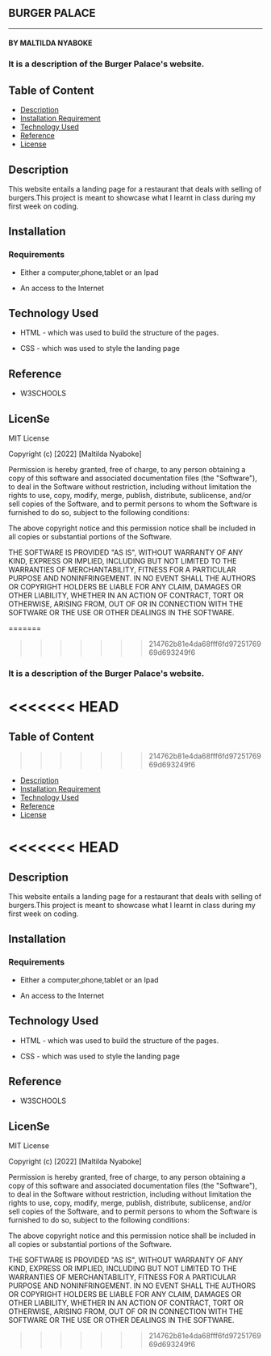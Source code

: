 ## BURGER PALACE
---
#### BY MALTILDA NYABOKE


### It is a description of the Burger Palace's website.

## Table of Content

+ [Description](#description)
+ [Installation Requirement](#Installation)
+ [Technology Used](#technology-used)
+ [Reference](#reference)
+ [License](#license)


## Description
<p>This  website entails a landing page for a restaurant that deals with selling of burgers.This project is meant to showcase what I learnt in class during my first week on coding.</p>

## Installation

### Requirements

* Either a computer,phone,tablet or an Ipad

* An access to the Internet


## Technology Used
* HTML - which was used to build the structure of the pages.

* CSS - which was used to style the landing page

## Reference
*  W3SCHOOLS


## LicenSe

MIT License

Copyright (c) [2022] [Maltilda Nyaboke]

Permission is hereby granted, free of charge, to any person obtaining a copy
of this software and associated documentation files (the "Software"), to deal
in the Software without restriction, including without limitation the rights
to use, copy, modify, merge, publish, distribute, sublicense, and/or sell
copies of the Software, and to permit persons to whom the Software is
furnished to do so, subject to the following conditions:

The above copyright notice and this permission notice shall be included in all
copies or substantial portions of the Software.

THE SOFTWARE IS PROVIDED "AS IS", WITHOUT WARRANTY OF ANY KIND, EXPRESS OR
IMPLIED, INCLUDING BUT NOT LIMITED TO THE WARRANTIES OF MERCHANTABILITY,
FITNESS FOR A PARTICULAR PURPOSE AND NONINFRINGEMENT. IN NO EVENT SHALL THE
AUTHORS OR COPYRIGHT HOLDERS BE LIABLE FOR ANY CLAIM, DAMAGES OR OTHER
LIABILITY, WHETHER IN AN ACTION OF CONTRACT, TORT OR OTHERWISE, ARISING FROM,
OUT OF OR IN CONNECTION WITH THE SOFTWARE OR THE USE OR OTHER DEALINGS IN THE
SOFTWARE.



=======
>>>>>>> 214762b81e4da68fff6fd9725176969d693249f6

### It is a description of the Burger Palace's website.

<<<<<<< HEAD
=======
## Table of Content
>>>>>>> 214762b81e4da68fff6fd9725176969d693249f6

+ [Description](#description)
+ [Installation Requirement](#Installation)
+ [Technology Used](#technology-used)
+ [Reference](#reference)
+ [License](#license)

<<<<<<< HEAD
=======

## Description
<p>This  website entails a landing page for a restaurant that deals with selling of burgers.This project is meant to showcase what I learnt in class during my first week on coding.</p>

## Installation

### Requirements

* Either a computer,phone,tablet or an Ipad

* An access to the Internet


## Technology Used
* HTML - which was used to build the structure of the pages.

* CSS - which was used to style the landing page

## Reference
*  W3SCHOOLS


## LicenSe

MIT License

Copyright (c) [2022] [Maltilda Nyaboke]

Permission is hereby granted, free of charge, to any person obtaining a copy
of this software and associated documentation files (the "Software"), to deal
in the Software without restriction, including without limitation the rights
to use, copy, modify, merge, publish, distribute, sublicense, and/or sell
copies of the Software, and to permit persons to whom the Software is
furnished to do so, subject to the following conditions:

The above copyright notice and this permission notice shall be included in all
copies or substantial portions of the Software.

THE SOFTWARE IS PROVIDED "AS IS", WITHOUT WARRANTY OF ANY KIND, EXPRESS OR
IMPLIED, INCLUDING BUT NOT LIMITED TO THE WARRANTIES OF MERCHANTABILITY,
FITNESS FOR A PARTICULAR PURPOSE AND NONINFRINGEMENT. IN NO EVENT SHALL THE
AUTHORS OR COPYRIGHT HOLDERS BE LIABLE FOR ANY CLAIM, DAMAGES OR OTHER
LIABILITY, WHETHER IN AN ACTION OF CONTRACT, TORT OR OTHERWISE, ARISING FROM,
OUT OF OR IN CONNECTION WITH THE SOFTWARE OR THE USE OR OTHER DEALINGS IN THE
SOFTWARE.
>>>>>>> 214762b81e4da68fff6fd9725176969d693249f6
